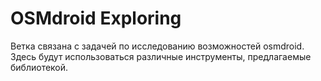# OSMdroid Exploring

Ветка связана с задачей по исследованию возможностей osmdroid. Здесь будут использоваться различные инструменты, предлагаемые библиотекой.
